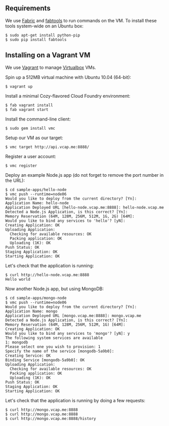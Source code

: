 Requirements
------------

We use [Fabric](http://fabfile.org/) and [fabtools](http://pypi.python.org/pypi/fabtools) to run commands on the VM. To install these tools system-wide on an Ubuntu box:

    $ sudo apt-get install python-pip
    $ sudo pip install fabtools

Installing on a Vagrant VM
--------------------------

We use [Vagrant](http://vagrantup.com/) to manage [Virtualbox](https://www.virtualbox.org/) VMs.

Spin up a 512MB virtual machine with Ubuntu 10.04 (64-bit):

    $ vagrant up

Install a minimal Cozy-flavored Cloud Foundry environment:

    $ fab vagrant install
    $ fab vagrant start

Install the command-line client:

    $ sudo gem install vmc

Setup our VM as our target:

    $ vmc target http://api.vcap.me:8888/

Register a user account:

    $ vmc register

Deploy an example Node.js app (do not forget to remove the port number in the URL):

    $ cd sample-apps/hello-node
    $ vmc push --runtime=node06
    Would you like to deploy from the current directory? [Yn]: 
    Application Name: hello-node
    Application Deployed URL [hello-node.vcap.me:8888]: hello-node.vcap.me
    Detected a Node.js Application, is this correct? [Yn]: 
    Memory Reservation (64M, 128M, 256M, 512M, 1G, 2G) [64M]: 
    Would you like to bind any services to 'hello'? [yN]: 
    Creating Application: OK
    Uploading Application:
      Checking for available resources: OK
      Packing application: OK
      Uploading (1K): OK   
    Push Status: OK
    Staging Application: OK
    Starting Application: OK

Let's check that the application is running:

    $ curl http://hello-node.vcap.me:8888
    Hello world

Now another Node.js app, but using MongoDB:

    $ cd sample-apps/mongo-node
    $ vmc push --runtime=node06
    Would you like to deploy from the current directory? [Yn]: 
    Application Name: mongo
    Application Deployed URL [mongo.vcap.me:8888]: mongo.vcap.me
    Detected a Node.js Application, is this correct? [Yn]: 
    Memory Reservation (64M, 128M, 256M, 512M, 1G) [64M]: 
    Creating Application: OK
    Would you like to bind any services to 'mongo'? [yN]: y
    The following system services are available
    1: mongodb
    Please select one you wish to provision: 1
    Specify the name of the service [mongodb-5a9b0]: 
    Creating Service: OK
    Binding Service [mongodb-5a9b0]: OK
    Uploading Application:
      Checking for available resources: OK
      Packing application: OK
      Uploading (1K): OK
    Push Status: OK
    Staging Application: OK
    Starting Application: OK

Let's check that the application is running by doing a few requests:

    $ curl http://mongo.vcap.me:8888
    $ curl http://mongo.vcap.me:8888
    $ curl http://mongo.vcap.me:8888/history
